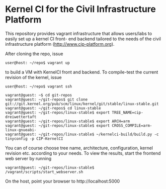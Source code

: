 # Kernel CI for the Civil Infrastructure Platform #

This repository provides vagrant infrastructure that allows users/labs
to easily set up a kernel CI front- end backend tailored to the needs
of the civil infrastructure platform (http://www.cip-platform.org).

After cloning the repo, issue

	user@host: ~/repo$ vagrant up

to build a VM with KernelCI front and backend. To compile-test the
current revision of the kernel, issue

	user@host: ~/repo$ vagrant ssh
	
	vagrant@guest: ~$ cd git-repos
	vagrant@guest: ~/git-repos$ git clone git://git.kernel.org/pub/scm/linux/kernel/git/stable/linux-stable.git
	vagrant@guest: ~/git-repos$ cd linux-stable
	vagrant@guest: ~/git-repos/linux-stable$ export TREE_NAME=cip-dreiwettertaft
	vagrant@guest: ~/git-repos/linux-stable$ export ARCH=arm 
	vagrant@guest: ~/git-repos/linux-stable$ export CROSS_COMPILE=arm-linux-gnueabi- 
	vagrant@guest: ~/git-repos/linux-stable$ ~/kernelci-build/build.py -c tinyconfig -p CIP-KernelCI

You can of course choose tree name, architecture, configuration, kernel revision
etc. according to your needs. To view the results, start the frontend web server
by running

	vagrant@guest: ~/git-repos/linux-stable$ /vagrant/scripts/start_webserver.sh

On the host, point your browser to http://localhost:5000

